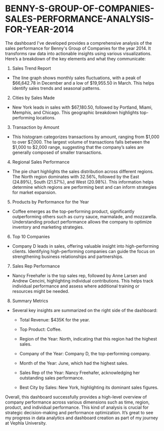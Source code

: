 # BENNY-S-GROUP-OF-COMPANIES-SALES-PERFORMANCE-ANALYSIS-FOR-YEAR-2014
The dashboard I've developed provides a comprehensive analysis of the sales performance for Benny's Group of Companies for the year 2014. It transforms raw data into actionable insights using various visualizations. Here’s a breakdown of the key elements and what they communicate:

 

 1. Sales Trend Report

  - The line graph shows monthly sales fluctuations, with a peak of $66,642.78 in December and a low of $19,955.50 in March. This helps identify sales trends and seasonal patterns.

 

 2. Cities by Sales Made

  - New York leads in sales with $67,180.50, followed by Portland, Miami, Memphis, and Chicago. This geographic breakdown highlights top-performing locations.

 

3. Transaction by Amount

  - This histogram categorizes transactions by amount, ranging from $1,000 to over $7,000. The largest volume of transactions falls between the $1,000 to $2,000 range, suggesting that the company’s sales are generally composed of smaller transactions.

 

 4. Regional Sales Performance

  - The pie chart highlights the sales distribution across different regions. The North region dominates with 32.56%, followed by the East (24.89%), South (21.57%), and West (20.98%). This information helps determine which regions are performing best and can inform strategies for market expansion.

 

5. Products by Performance for the Year

  - Coffee emerges as the top-performing product, significantly outperforming others such as curry sauce, marmalade, and mozzarella. Understanding product performance allows the company to optimize inventory and marketing strategies.

 

 6. Top 10 Companies

  - Company D leads in sales, offering valuable insight into high-performing clients. Identifying high-performing companies can guide the focus on strengthening business relationships and partnerships.

 

 7. Sales Rep Performance

  - Nancy Freehafer is the top sales rep, followed by Anne Larsen and Andrew Cencini, highlighting individual contributions. This helps track individual performance and assess where additional training or resources might be needed.

 

8. Summary Metrics

  - Several key insights are summarized on the right side of the dashboard:

    - Total Revenue: $435K for the year.

    - Top Product: Coffee.

    - Region of the Year: North, indicating that this region had the highest sales.

    - Company of the Year: Company D, the top-performing company.

    - Month of the Year: June, which had the highest sales.

    - Sales Rep of the Year: Nancy Freehafer, acknowledging her outstanding sales performance.

    - Best City by Sales: New York, highlighting its dominant sales figures.

 

Overall, this dashboard successfully provides a high-level overview of company performance across various dimensions such as time, region, product, and individual performance. This kind of analysis is crucial for strategic decision-making and performance optimization. It’s great to see my progress in data analytics and dashboard creation as part of my journey at Vephla University.
